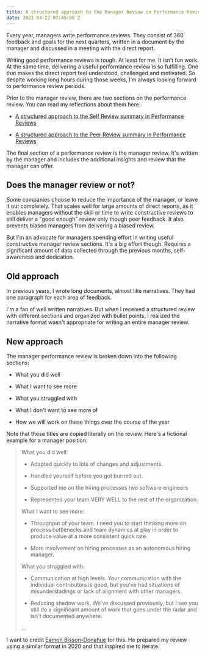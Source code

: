 ```yaml
---
title: A structured approach to the Manager Review in Performance Reviews
date: 2021-04-22 07:45:00 Z
---
```


Every year, managers write performance reviews. They consist of 360 feedback and goals for the next quarters, written in a document by the manager and discussed in a meeting with the direct report.

Writing good performance reviews is tough. At least for me. It isn’t fun work. At the same time, delivering a useful performance review is so fulfilling. One that makes the direct report feel understood, challenged and motivated. So despite working long hours during those weeks, I’m always looking forward to performance review periods.

Prior to the manager review, there are two sections on the performance review. You can read my reflections about them here:

* [A structured approach to the Self Review summary in Performance Reviews](https://guillermodelapuente.com/blog/structured-approach-self-review-in-performance-reviews/)

* [A structured approach to the Peer Review summary in Performance Reviews](https://guillermodelapuente.com/blog/structured-approach-peer-review-summary-in-performance-reviews/)

The final section of a performance review is the manager review. It's written by the manager and includes the additional insights and review that the manager can offer.

## Does the manager review or not?

Some companies choose to reduce the importance of the manager, or leave it out completely. That scales well for large amounts of direct reports, as it enables managers without the skill or time to write constructive reviews to still deliver a "good enough" review only though peer feedback. It also prevents biased managers from delivering a biased review.

But I'm an advocate for managers spending effort in writing useful constructive manager review sections. It's a big effort though. Requires a significant amount of data collected through the previous months, self-awareness and dedication.

## Old approach

In previous years, I wrote long documents, almost like narratives. They had one paragraph for each area of feedback.

I'm a fan of well written narratives. But when I received a structured review with different sections and organized with bullet points, I realized the narrative format wasn't appropriate for writing an entire manager review.

## New approach

The manager performance review is broken down into the following sections:

* What you did well

* What I want to see more

* What you struggled with

* What I don't want to see more of

* How we will work on these things over the course of the year

Note that these titles are copied literally on the review. Here's a fictional example for a manager position:

> What you did well:
>
> * Adapted quickly to lots of changes and adjustments.
>
> * Handled yourself before you got burned out.
>
> * Supported me on the hiring processes two software engineers
>
> * Represented your team VERY WELL to the rest of the organization.
>
> What I want to see more:
>
> * Throughput of your team. I need you to start thinking more on process bottlenecks and team dynamics at play in order to produce value at a more consistent quick rate.
>
> * More involvement on hiring processes as an autonomous hiring manager.
>
> What you struggled with:
>
> * Communication at high levels. Your communication with the individual contributors is good, but you've had situations of misunderstadings or lack of alignment with other managers.
>
> * Reducing shadow work. We've discussed previously, but I see you still do a significant amount of work that goes under the radar and isn't documented anywhere.
>
> ...

I want to credit [Eamon Bisson-Donahue](https://www.linkedin.com/in/eamon-bisson-donahue/) for this. He prepared my review using a similar format in 2020 and that inspired me to iterate.